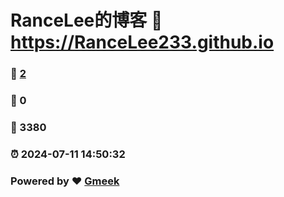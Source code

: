 # RanceLee的博客 :link: https://RanceLee233.github.io 
### :page_facing_up: [2](https://RanceLee233.github.io/tag.html) 
### :speech_balloon: 0 
### :hibiscus: 3380 
### :alarm_clock: 2024-07-11 14:50:32 
### Powered by :heart: [Gmeek](https://github.com/Meekdai/Gmeek)
